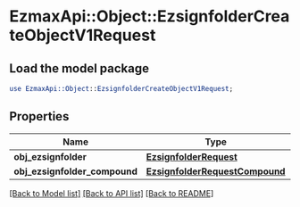 # EzmaxApi::Object::EzsignfolderCreateObjectV1Request

## Load the model package
```perl
use EzmaxApi::Object::EzsignfolderCreateObjectV1Request;
```

## Properties
Name | Type | Description | Notes
------------ | ------------- | ------------- | -------------
**obj_ezsignfolder** | [**EzsignfolderRequest**](EzsignfolderRequest.md) |  | [optional] 
**obj_ezsignfolder_compound** | [**EzsignfolderRequestCompound**](EzsignfolderRequestCompound.md) |  | [optional] 

[[Back to Model list]](../README.md#documentation-for-models) [[Back to API list]](../README.md#documentation-for-api-endpoints) [[Back to README]](../README.md)


